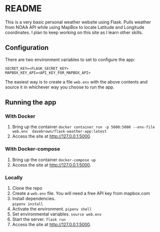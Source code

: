 # README
This is a very basic personal weather website using Flask. 
Pulls weather from NOAA API while using MapBox to locate Latitude and Longitude coordinates.
I plan to keep working on this site as I learn other skills.

## Configuration
There are two environment variables to set to configure the app:

    SECRET_KEY=<FLASK_SECRET_KEY>
    MAPBOX_KEY_API=<API_KEY_FOR_MAPBOX_API>

The easiest way is to create a file `web.env` with the above contents and source it in whichever way you choose to run the app.

## Running the app
### With Docker
1. Bring up the container
        `docker container run -p 5000:5000 --env-file web.env  davebrown/flask-weather-app:latest`
2. Access the site at http://127.0.0.1:5000.
### With Docker-compose
1. Bring up the container
        `docker-compose up`
2. Access the site at http://127.0.0.1:5000.
### Locally
1. Clone the repo
2. Create a `web.env` file. You will need a free API key from mapbox.com
3. Install dependencies.  
	`pipenv install`
4. Activate the environment. 
	`pipenv shell`
5. Set environmental variables. 
	`source web.env`
6. Start the server. 
	`flask run`
7. Access the site at http://127.0.0.1:5000.
